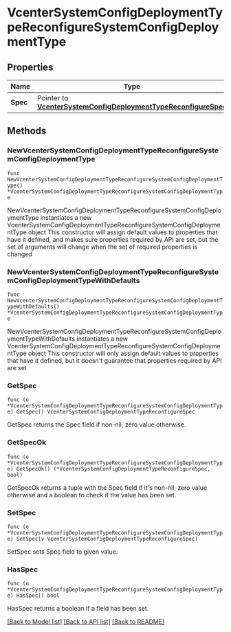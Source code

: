 # VcenterSystemConfigDeploymentTypeReconfigureSystemConfigDeploymentType

## Properties

Name | Type | Description | Notes
------------ | ------------- | ------------- | -------------
**Spec** | Pointer to [**VcenterSystemConfigDeploymentTypeReconfigureSpec**](VcenterSystemConfigDeploymentTypeReconfigureSpec.md) |  | [optional] 

## Methods

### NewVcenterSystemConfigDeploymentTypeReconfigureSystemConfigDeploymentType

`func NewVcenterSystemConfigDeploymentTypeReconfigureSystemConfigDeploymentType() *VcenterSystemConfigDeploymentTypeReconfigureSystemConfigDeploymentType`

NewVcenterSystemConfigDeploymentTypeReconfigureSystemConfigDeploymentType instantiates a new VcenterSystemConfigDeploymentTypeReconfigureSystemConfigDeploymentType object
This constructor will assign default values to properties that have it defined,
and makes sure properties required by API are set, but the set of arguments
will change when the set of required properties is changed

### NewVcenterSystemConfigDeploymentTypeReconfigureSystemConfigDeploymentTypeWithDefaults

`func NewVcenterSystemConfigDeploymentTypeReconfigureSystemConfigDeploymentTypeWithDefaults() *VcenterSystemConfigDeploymentTypeReconfigureSystemConfigDeploymentType`

NewVcenterSystemConfigDeploymentTypeReconfigureSystemConfigDeploymentTypeWithDefaults instantiates a new VcenterSystemConfigDeploymentTypeReconfigureSystemConfigDeploymentType object
This constructor will only assign default values to properties that have it defined,
but it doesn't guarantee that properties required by API are set

### GetSpec

`func (o *VcenterSystemConfigDeploymentTypeReconfigureSystemConfigDeploymentType) GetSpec() VcenterSystemConfigDeploymentTypeReconfigureSpec`

GetSpec returns the Spec field if non-nil, zero value otherwise.

### GetSpecOk

`func (o *VcenterSystemConfigDeploymentTypeReconfigureSystemConfigDeploymentType) GetSpecOk() (*VcenterSystemConfigDeploymentTypeReconfigureSpec, bool)`

GetSpecOk returns a tuple with the Spec field if it's non-nil, zero value otherwise
and a boolean to check if the value has been set.

### SetSpec

`func (o *VcenterSystemConfigDeploymentTypeReconfigureSystemConfigDeploymentType) SetSpec(v VcenterSystemConfigDeploymentTypeReconfigureSpec)`

SetSpec sets Spec field to given value.

### HasSpec

`func (o *VcenterSystemConfigDeploymentTypeReconfigureSystemConfigDeploymentType) HasSpec() bool`

HasSpec returns a boolean if a field has been set.


[[Back to Model list]](../README.md#documentation-for-models) [[Back to API list]](../README.md#documentation-for-api-endpoints) [[Back to README]](../README.md)


